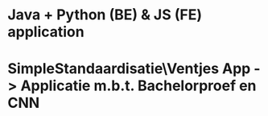 # Java + Python (BE) & JS (FE) application 
# SimpleStandaardisatie\Ventjes App -> Applicatie m.b.t. Bachelorproef en CNN

